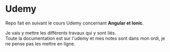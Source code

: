 # Udemy


Repo fait en suivant le cours Udemy concernant **Angular et Ionic**.

Je vais y mettre les différents travaux qui y sont liés.</br>
Toute la documentation est sur l'udemy et mes notes sont dans mon ordi, je ne pense pas les mettre en ligne.
